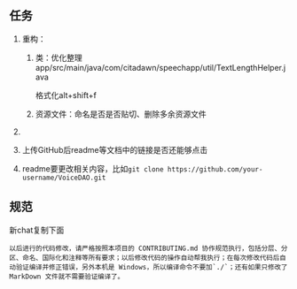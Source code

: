 ## 任务

1. 重构：
   
   1. 类：优化整理app/src/main/java/com/citadawn/speechapp/util/TextLengthHelper.java
      
      格式化alt+shift+f
   
   2. 资源文件：命名是否是否贴切、删除多余资源文件

2. 

3. 上传GitHub后readme等文档中的链接是否还能够点击

4. readme要更改相关内容，比如`git clone https://github.com/your-username/VoiceDAO.git`

## 规范

新chat复制下面

```
以后进行的代码修改，请严格按照本项目的 CONTRIBUTING.md 协作规范执行，包括分层、分区、命名、国际化和注释等所有要求；以后修改代码的操作自动帮我执行；在每次修改代码后自动验证编译并修正错误，另外本机是 Windows，所以编译命令不要加`./`；还有如果只修改了 MarkDown 文件就不需要验证编译了。
```